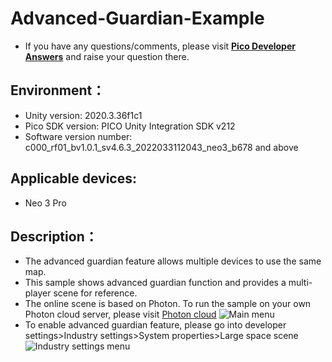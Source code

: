 # Advanced-Guardian-Example

- If you have any questions/comments, please visit [**Pico Developer Answers**](https://devanswers.pico-interactive.com/) and raise your question there.

## Environment：

- Unity version: 2020.3.36f1c1
- Pico SDK version: PICO Unity Integration SDK v212
- Software version number: c000_rf01_bv1.0.1_sv4.6.3_2022033112043_neo3_b678 and above

## Applicable devices:

- Neo 3 Pro

## Description：

- The advanced guardian feature allows multiple devices to use the same map.
- This sample shows advanced guardian function and provides a multi-player scene for reference.
- The online scene is based on Photon. To run the sample on your own Photon cloud server, please visit [Photon cloud](https://www.photonengine.com/en-US/Photon)
![Main menu](https://github.com/picoxr/Advanced-Guardian-Sample/blob/main/Screenshots/Menu_2.png)
- To enable advanced guardian feature, please go into developer settings>Industry settings>System properties>Large space scene
![Industry settings menu](https://github.com/picoxr/Advanced-Guardian-Sample/blob/main/Screenshots/IndustrySettings.png)


